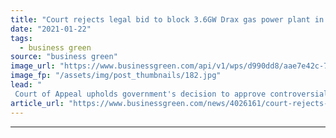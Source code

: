 ```yaml
---
title: "Court rejects legal bid to block 3.6GW Drax gas power plant in Yorkshire"
date: "2021-01-22"
tags: 
  - business green
source: "business green"
image_url: "https://www.businessgreen.com/api/v1/wps/d990dd8/aae7e42c-7b5a-4a39-8aa3-aa716543d1c6/3/Picture-2-Drax-Power-Station-185x114.jpg"
image_fp: "/assets/img/post_thumbnails/182.jpg"
lead: "
 Court of Appeal upholds government's decision to approve controversial project, despite claims it would undermine UK climate targets ..."
article_url: "https://www.businessgreen.com/news/4026161/court-rejects-legal-bid-block-6gw-drax-gas-power-plant-yorkshire"
---
```


---
